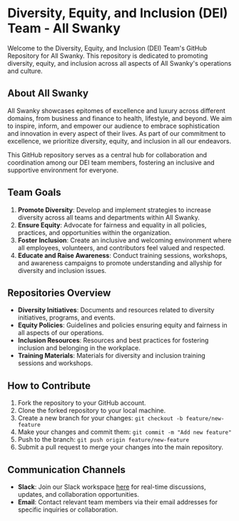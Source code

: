 # Diversity, Equity, and Inclusion (DEI) Team - All Swanky

Welcome to the Diversity, Equity, and Inclusion (DEI) Team's GitHub Repository for All Swanky. This repository is dedicated to promoting diversity, equity, and inclusion across all aspects of All Swanky's operations and culture.

## About All Swanky
All Swanky showcases epitomes of excellence and luxury across different domains, from business and finance to health, lifestyle, and beyond. We aim to inspire, inform, and empower our audience to embrace sophistication and innovation in every aspect of their lives. As part of our commitment to excellence, we prioritize diversity, equity, and inclusion in all our endeavors.

This GitHub repository serves as a central hub for collaboration and coordination among our DEI team members, fostering an inclusive and supportive environment for everyone.

## Team Goals
1. **Promote Diversity**: Develop and implement strategies to increase diversity across all teams and departments within All Swanky.
2. **Ensure Equity**: Advocate for fairness and equality in all policies, practices, and opportunities within the organization.
3. **Foster Inclusion**: Create an inclusive and welcoming environment where all employees, volunteers, and contributors feel valued and respected.
4. **Educate and Raise Awareness**: Conduct training sessions, workshops, and awareness campaigns to promote understanding and allyship for diversity and inclusion issues.

## Repositories Overview
- **Diversity Initiatives**: Documents and resources related to diversity initiatives, programs, and events.
- **Equity Policies**: Guidelines and policies ensuring equity and fairness in all aspects of our operations.
- **Inclusion Resources**: Resources and best practices for fostering inclusion and belonging in the workplace.
- **Training Materials**: Materials for diversity and inclusion training sessions and workshops.

## How to Contribute
1. Fork the repository to your GitHub account.
2. Clone the forked repository to your local machine.
3. Create a new branch for your changes: `git checkout -b feature/new-feature`
4. Make your changes and commit them: `git commit -m "Add new feature"`
5. Push to the branch: `git push origin feature/new-feature`
6. Submit a pull request to merge your changes into the main repository.

## Communication Channels
- **Slack**: Join our Slack workspace [here](https://join.slack.com/t/allswanky/shared_invite/zt-2hmns0il3-BI38zLRfIuoDvHg8ZJmN3g) for real-time discussions, updates, and collaboration opportunities.
- **Email**: Contact relevant team members via their email addresses for specific inquiries or collaboration.
